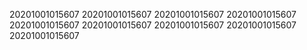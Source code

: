 20201001015607
20201001015607
20201001015607
20201001015607
20201001015607
20201001015607
20201001015607
20201001015607
20201001015607
